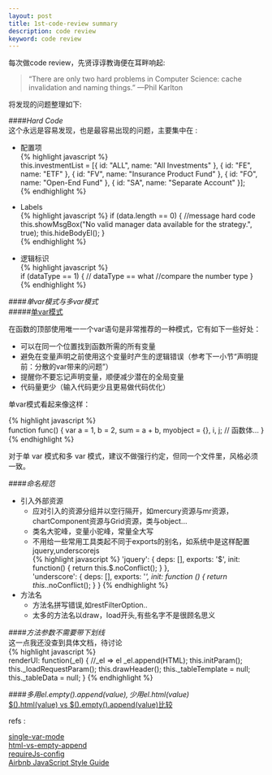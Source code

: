 ```yaml
---
layout: post
title: 1st-code-review summary
description: code review
keyword: code review
---
```

每次做code review，先贤谆谆教诲便在耳畔响起:   
>“There are only two hard problems in Computer Science: cache invalidation and naming things.” —Phil Karlton  

将发现的问题整理如下:
             
####*Hard Code*    
这个永远是容易发现，也是最容易出现的问题，主要集中在 :     

+ 配置项    
    {% highlight javascript %}     
        this.investmentList = [{
            id: "ALL",
            name: "All Investments"
        }, {
            id: "FE",
            name: "ETF"
        }, {
            id: "FV",
            name: "Insurance Product Fund"
        }, {
            id: "FO",
            name: "Open-End Fund"
        }, {
            id: "SA",
            name: "Separate Account"
        }];   
    {% endhighlight %}   

+ Labels    
    {% highlight javascript %} 
        if (data.length == 0) {
            //message hard code
            this.showMsgBox("No valid manager data available for the strategy.", true);
            this.hideBodyEl();
        }     
    {% endhighlight %}    

+ 逻辑标识   
    {% highlight javascript %}      
        if (dataType == 1) { // dataType == what 
            //compare the number type
        }
    {% endhighlight %}        


                     
####*单var模式与多var模式*      
#####[单var模式][single-var-mode]  

在函数的顶部使用唯一一个var语句是非常推荐的一种模式，它有如下一些好处：

* 可以在同一个位置找到函数所需的所有变量   
* 避免在变量声明之前使用这个变量时产生的逻辑错误（参考下一小节“声明提前：分散的var带来的问题”）  
* 提醒你不要忘记声明变量，顺便减少潜在的全局变量     
* 代码量更少（输入代码更少且更易做代码优化）    

单var模式看起来像这样：

{% highlight javascript %}      
function func() {
    var a = 1,
        b = 2,
        sum = a + b,
        myobject = {},
        i,
        j;
    // 函数体…
}  
{% endhighlight %}   

对于单 var 模式和多 var 模式，建议不做强行约定，但同一个文件里，风格必须一致。   
                  
####*命名规范*
+ 引入外部资源  
    * 应对引入的资源分组并以空行隔开，如mercury资源与mr资源，chartComponent资源与Grid资源，类与object...
    * 类名大驼峰，变量小驼峰，常量全大写     
    * 不用给一些常用工具类起不同于exports的别名，如系统中是这样配置jquery,underscorejs      
    {% highlight javascript %} 
    'jquery': {
      deps: [],
      exports: '$',
      init: function() {
        return this.$.noConflict();
      }
    },  
    'underscore': {
      deps: [],
      exports: '_',
      init: function () {
        return this._.noConflict();
      }
    }
    {% endhighlight %}          
+ 方法名    
    * 方法名拼写错误,如restFilterOption..
    * 太多的方法名以draw，load开头,有些名字不是很顾名思义   
       

####*方法参数不需要带下划线*  
这一点我还没查到具体文档，待讨论   
{% highlight javascript %}      
 renderUI: function(_el) { //_el => el
    _el.append(HTML);
    this.initParam();
    this._loadRequestParam();
    this.drawHeader();
    this._tableTemplate = null;
    this._tableData = null;
}
{% endhighlight %}  

          
####*多用$el.empty().append(value),少用$el.html(value)*  
[$().html(value) vs $().empty().append(value)比较][html-vs-empty-append]
                
refs :    

[single-var-mode][single-var-mode]    
[html-vs-empty-append][html-vs-empty-append]   
[requireJs-config](http://requirejs.org/docs/api.html#config)     
[Airbnb JavaScript Style Guide][Airbnb JavaScript Style Guide]               


[single-var-mode]: https://github.com/TooBug/javascript.patterns/blob/master/chapter2.markdown
[html-vs-empty-append]: http://flowerszhong.github.io/2013/10/07/jquery-html-vs-empty-append.html
[Airbnb JavaScript Style Guide]: https://github.com/airbnb/javascript